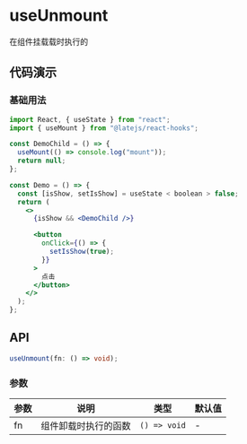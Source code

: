 # useUnmount

在组件挂载载时执行的

## 代码演示

### 基础用法

```jsx
import React, { useState } from "react";
import { useMount } from "@latejs/react-hooks";

const DemoChild = () => {
  useMount(() => console.log("mount"));
  return null;
};

const Demo = () => {
  const [isShow, setIsShow] = useState < boolean > false;
  return (
    <>
      {isShow && <DemoChild />}

      <button
        onClick={() => {
          setIsShow(true);
        }}
      >
        点击
      </button>
    </>
  );
};
```

## API

```typescript
useUnmount(fn: () => void);
```

### 参数

| 参数 | 说明                 | 类型         | 默认值 |
| ---- | -------------------- | ------------ | ------ |
| fn   | 组件卸载时执行的函数 | `() => void` | -      |
